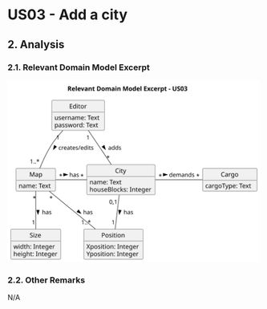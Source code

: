 # US03 - Add a city

## 2. Analysis

### 2.1. Relevant Domain Model Excerpt

![US03-Add a city](svg/US03-analysis.svg)

### 2.2. Other Remarks

N/A